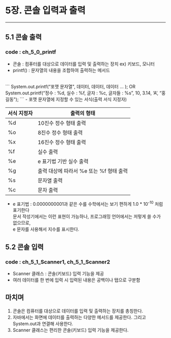 # 5장. 콘솔 입력과 출력
***

## 5.1 콘솔 출력
### code : ch_5_0_printf
- 콘솔 : 컴퓨터를 대상으로 데이터를 입력 및 출력하는 장치 ex) 키보드, 모니터
- printf() : 문자열의 내용을 조합하여 출력하는 메서드
<br>
```
System.out.printf(“포맷 문자열", 데이터, 데이터, 데이터 … );
OR
System.out.printf(“정수 : %d, 실수 : %f, 글자 : %c, 글자들 : %s”, 10, 3.14, ‘A’, “홍길동");
```
- 포맷 문자열에 지정할 수 있는 서식(출력 서식 지정자)

| 서식 지정자 | 출력의 형태                    |
|--------|---------------------------|
| %d     | 10진수 정수 형태 출력             |
| %o     | 8진수 정수 형태 출력              |
| %x     | 16진수 정수 형태 출력             |
| %f     | 실수 출력                     |
| %e     | e 표기법 기반 실수 출력            |
| %g     | 출력 대상에 따라서 %e 또는 %f 형태 출력 |
| %s     | 문자열 출력                    |
| %c     | 문자 출력                     |

- e 표기법 : 0.0000000001과 같은 수를 수학에서는 보기 편하게 1.0 * 10<sup>-10</sup> 처럼 표기한다
<br>문서 작성기에서는 이런 표현이 가능하나, 프로그래밍 언어에서는 저렇게 쓸 수가 없으므로,
<br>e 문자를 사용해서 지수를 표시한다.

## 5.2 콘솔 입력
### code : ch_5_1_Scanner1, ch_5_1_Scanner2
- Scanner 클래스 : 콘솔(키보드) 입력 기능을 제공
- 여러 데이터를 한 번에 입력 시 입력된 내용은 공백이나 탭으로 구분함

## 마치며
1. 콘솔은 컴퓨터를 대상으로 데이터를 입력 및 출력하는 장치를 총칭한다.
2. 자바에서는 화면에 데이터를 출력하는 다양한 메서드를 제공한다. 그리고 System.out과 연결해 사용한다.
3. Scanner 클래스는 편리한 콘솔(키보드) 입력 기능을 제공한다.